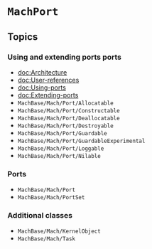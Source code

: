 # ``MachPort``

## Topics

### Using and extending ports ports

- <doc:Architecture>
- <doc:User-references>
- <doc:Using-ports>
- <doc:Extending-ports>
- ``MachBase/Mach/Port/Allocatable``
- ``MachBase/Mach/Port/Constructable``
- ``MachBase/Mach/Port/Deallocatable``
- ``MachBase/Mach/Port/Destroyable``
- ``MachBase/Mach/Port/Guardable``
- ``MachBase/Mach/Port/GuardableExperimental``
- ``MachBase/Mach/Port/Loggable``
- ``MachBase/Mach/Port/Nilable``

### Ports

- ``MachBase/Mach/Port``
- ``MachBase/Mach/PortSet``


### Additional classes

- ``MachBase/Mach/KernelObject``
- ``MachBase/Mach/Task``
